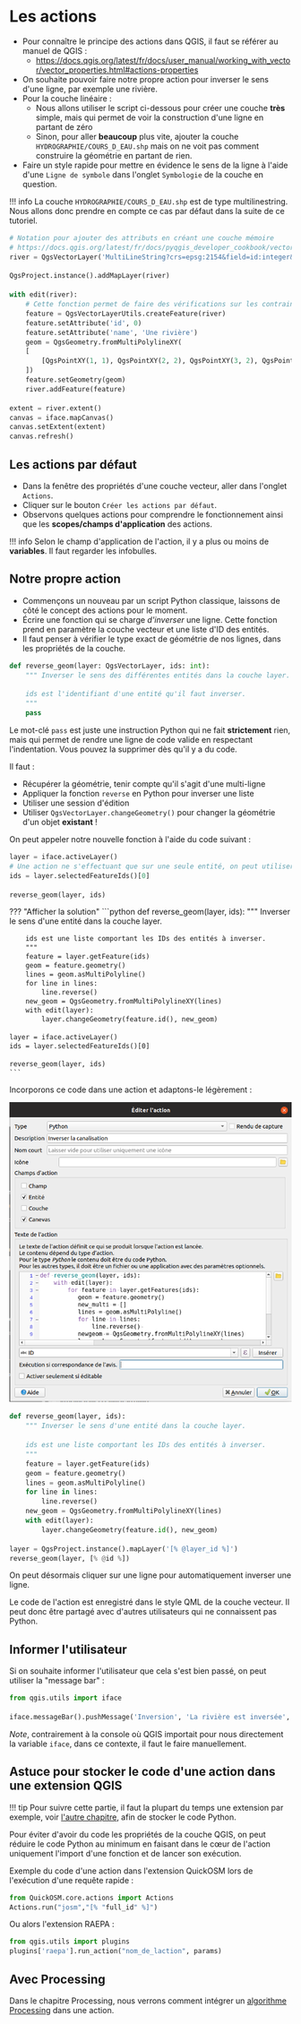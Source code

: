 # Les actions

* Pour connaître le principe des actions dans QGIS, il faut se référer au manuel de QGIS :
    * https://docs.qgis.org/latest/fr/docs/user_manual/working_with_vector/vector_properties.html#actions-properties
* On souhaite pouvoir faire notre propre action pour inverser le sens d'une ligne, par exemple une rivière.
* Pour la couche linéaire :
  * Nous allons utiliser le script ci-dessous pour créer une couche **très** simple, mais qui permet de voir la construction
    d'une ligne en partant de zéro
  * Sinon, pour aller **beaucoup** plus vite, ajouter la couche `HYDROGRAPHIE/COURS_D_EAU.shp`
    mais on ne voit pas comment construire la géométrie en partant de rien.
* Faire un style rapide pour mettre en évidence le sens de la ligne à l'aide d'une `Ligne de symbole` dans
  l'onglet `Symbologie` de la couche en question.

!!! info
    La couche `HYDROGRAPHIE/COURS_D_EAU.shp` est de type multilinestring. Nous allons donc prendre en compte
    ce cas par défaut dans la suite de ce tutoriel.

```python
# Notation pour ajouter des attributs en créant une couche mémoire
# https://docs.qgis.org/latest/fr/docs/pyqgis_developer_cookbook/vector.html#from-an-instance-of-qgsvectorlayer
river = QgsVectorLayer('MultiLineString?crs=epsg:2154&field=id:integer&field=name:string(20)&index=yes', 'Rivers', 'memory')

QgsProject.instance().addMapLayer(river)

with edit(river):
    # Cette fonction permet de faire des vérifications sur les contraintes si nécessaires contrairement à QgsFeature(fields)
    feature = QgsVectorLayerUtils.createFeature(river)
    feature.setAttribute('id', 0)
    feature.setAttribute('name', 'Une rivière')
    geom = QgsGeometry.fromMultiPolylineXY(
    [
        [QgsPointXY(1, 1), QgsPointXY(2, 2), QgsPointXY(3, 2), QgsPointXY(4, 1)]
    ])
    feature.setGeometry(geom)
    river.addFeature(feature)

extent = river.extent()
canvas = iface.mapCanvas()
canvas.setExtent(extent)
canvas.refresh()
```
  
## Les actions par défaut

* Dans la fenêtre des propriétés d'une couche vecteur, aller dans l'onglet `Actions`.
* Cliquer sur le bouton `Créer les actions par défaut`.
* Observons quelques actions pour comprendre le fonctionnement ainsi que les **scopes/champs d'application**
  des actions.

!!! info
    Selon le champ d'application de l'action, il y a plus ou moins de **variables**. Il faut regarder les infobulles.

## Notre propre action

* Commençons un nouveau par un script Python classique, laissons de côté le concept des actions pour le moment.
* Écrire une fonction qui se charge *d'inverser* une ligne. Cette fonction prend en paramètre la couche
  vecteur et une liste d'ID des entités.
* Il faut penser à vérifier le type exact de géométrie de nos lignes, dans les propriétés de la couche.

```python
def reverse_geom(layer: QgsVectorLayer, ids: int):
    """ Inverser le sens des différentes entités dans la couche layer.

    ids est l'identifiant d'une entité qu'il faut inverser.
    """
    pass

```

Le mot-clé `pass` est juste une instruction Python qui ne fait **strictement** rien, mais qui permet de rendre
une ligne de code valide en respectant l'indentation. Vous pouvez la supprimer dès qu'il y a du code.

Il faut :

* Récupérer la géométrie, tenir compte qu'il s'agit d'une multi-ligne
* Appliquer la fonction `reverse` en Python pour inverser une liste
* Utiliser une session d'édition
* Utiliser `QgsVectorLayer.changeGeometry()` pour changer la géométrie d'un objet **existant** !

On peut appeler notre nouvelle fonction à l'aide du code suivant :

```python
layer = iface.activeLayer()
# Une action ne s'effectuant que sur une seule entité, on peut utiliser [0]
ids = layer.selectedFeatureIds()[0]

reverse_geom(layer, ids)
```

??? "Afficher la solution"
    ```python
    def reverse_geom(layer, ids):
        """ Inverser le sens d'une entité dans la couche layer.

        ids est une liste comportant les IDs des entités à inverser.
        """
        feature = layer.getFeature(ids)
        geom = feature.geometry()
        lines = geom.asMultiPolyline()
        for line in lines:
            line.reverse()
        new_geom = QgsGeometry.fromMultiPolylineXY(lines)
        with edit(layer):
	        layer.changeGeometry(feature.id(), new_geom)

    layer = iface.activeLayer()
    ids = layer.selectedFeatureIds()[0]

    reverse_geom(layer, ids)
    ```

Incorporons ce code dans une action et adaptons-le légèrement :

![Inverser canalisation](./media/action_inverser_ligne.png)

```python
def reverse_geom(layer, ids):
    """ Inverser le sens d'une entité dans la couche layer.

    ids est une liste comportant les IDs des entités à inverser.
    """
    feature = layer.getFeature(ids)
    geom = feature.geometry()
    lines = geom.asMultiPolyline()
    for line in lines:
        line.reverse()
    new_geom = QgsGeometry.fromMultiPolylineXY(lines)
    with edit(layer):
        layer.changeGeometry(feature.id(), new_geom)

layer = QgsProject.instance().mapLayer('[% @layer_id %]')
reverse_geom(layer, [% @id %])
```

On peut désormais cliquer sur une ligne pour automatiquement inverser une ligne.

Le code de l'action est enregistré dans le style QML de la couche vecteur. Il peut donc être partagé avec 
d'autres utilisateurs qui ne connaissent pas Python.

## Informer l'utilisateur

Si on souhaite informer l'utilisateur que cela s'est bien passé, on peut utiliser la "message bar" :

```python
from qgis.utils import iface

iface.messageBar().pushMessage('Inversion', 'La rivière est inversée', Qgis.MessageLevel.Success)
```

_Note_, contrairement à la console où QGIS importait pour nous directement la variable `iface`, dans ce contexte, il
faut le faire manuellement.

## Astuce pour stocker le code d'une action dans une extension QGIS

!!! tip
    Pour suivre cette partie, il faut la plupart du temps une extension par exemple, voir
    [l'autre chapitre](extension-generique.md), afin de stocker le code Python.

Pour éviter d'avoir du code les propriétés de la couche QGIS, on peut réduire le code Python
au minimum en faisant dans le cœur de l'action uniquement l'import d'une fonction et
de lancer son exécution.

Exemple du code d'une action dans l'extension QuickOSM lors de l'exécution
d'une requête rapide :

```python
from QuickOSM.core.actions import Actions
Actions.run("josm","[% "full_id" %]")
```

Ou alors l'extension RAEPA :

```python
from qgis.utils import plugins
plugins['raepa'].run_action("nom_de_laction", params)
```

## Avec Processing

Dans le chapitre Processing, nous verrons comment intégrer un
[algorithme Processing](script-processing.md#utiliser-un-script-processing-dans-une-action) dans une action.
